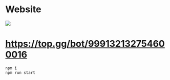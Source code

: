 # Website

![](https://top.gg/api/widget/999132132754600016.svg)
# https://top.gg/bot/999132132754600016

```
npm i
npm run start
```


